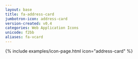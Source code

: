```yaml
---
layout: base
title: fa-address-card
jumbotron-icon: address-card
version-created: v0.4
categories: Web Application Icons
unicode: f2bb
aliases: fa-vcard
---
```


{% include examples/icon-page.html icon="address-card" %}
